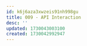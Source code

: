 ```yaml
---
id: k6j6aza3xwzeis91nh998gu
title: 009 - API Interaction
desc: ''
updated: 1730043003100
created: 1730042992947
---
```


